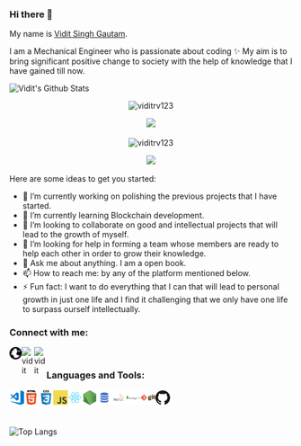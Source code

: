 ### Hi there 👋

My name is [Vidit Singh Gautam](https://viditrv123.github.io/MyPortfolio/). 

I am a Mechanical Engineer who is passionate about coding ✨
My aim is to bring significant positive change to society with the help of knowledge that I have gained till now.

![Vidit's Github Stats](https://github-readme-stats.vercel.app/api?username=viditrv123&show_icons=true)

<p align="center"> <img src="https://komarev.com/ghpvc/?username=viditrv123" alt="viditrv123" /> </p>

<p align="center">
  <img src="https://github-readme-stats.vercel.app/api/top-langs/?username=viditrv123&layout=compact&hide=html&langs_count=8 alt="viditrv123" />
</p>
<p align="center">
  <img align="center" src="https://github-readme-stats.vercel.app/api?username=viditrv123&show_icons=true" alt="viditrv123" />
</p>
<p align="center">
  <img src="https://github-readme-streak-stats.herokuapp.com/?user=viditrv123&layout=compact" />
</p>

Here are some ideas to get you started:

- 🔭 I’m currently working on polishing the previous projects that I have started.
- 🌱 I’m currently learning Blockchain development.
- 👯 I’m looking to collaborate on good and intellectual projects that will lead to the growth of myself.
- 🤔 I’m looking for help in forming a team whose members are ready to help each other in order to grow their knowledge.
- 💬 Ask me about anything. I am a open book.
- 📫 How to reach me: by any of the platform mentioned below.
- ⚡ Fun fact: I want to do everything that I can that will lead to personal growth in just one life and I find it challenging that we only have one life to surpass ourself intellectually.

### Connect with me:

[<img align="left" alt="vidit" width="22px" src="https://raw.githubusercontent.com/iconic/open-iconic/master/svg/globe.svg" />][website]
[<img align="left" alt="vidit" width="22px" src="https://cdn.jsdelivr.net/npm/simple-icons@v3/icons/twitter.svg" />][twitter]
[<img align="left" alt="vidit" width="22px" src="https://cdn.jsdelivr.net/npm/simple-icons@v3/icons/linkedin.svg" />][linkedin]

<br />

### Languages and Tools:

<img align="left" alt="Visual Studio Code" width="26px" src="https://raw.githubusercontent.com/github/explore/80688e429a7d4ef2fca1e82350fe8e3517d3494d/topics/visual-studio-code/visual-studio-code.png" />
<img align="left" alt="HTML5" width="26px" src="https://raw.githubusercontent.com/github/explore/80688e429a7d4ef2fca1e82350fe8e3517d3494d/topics/html/html.png" />
<img align="left" alt="CSS3" width="26px" src="https://raw.githubusercontent.com/github/explore/80688e429a7d4ef2fca1e82350fe8e3517d3494d/topics/css/css.png" />
<img align="left" alt="JavaScript" width="26px" src="https://raw.githubusercontent.com/github/explore/80688e429a7d4ef2fca1e82350fe8e3517d3494d/topics/javascript/javascript.png" />
<img align="left" alt="React" width="26px" src="https://raw.githubusercontent.com/github/explore/80688e429a7d4ef2fca1e82350fe8e3517d3494d/topics/react/react.png" />
<img align="left" alt="Node.js" width="26px" src="https://raw.githubusercontent.com/github/explore/80688e429a7d4ef2fca1e82350fe8e3517d3494d/topics/nodejs/nodejs.png" />
<img align="left" alt="SQL" width="26px" src="https://raw.githubusercontent.com/github/explore/80688e429a7d4ef2fca1e82350fe8e3517d3494d/topics/sql/sql.png" />
<img align="left" alt="MySQL" width="26px" src="https://raw.githubusercontent.com/github/explore/80688e429a7d4ef2fca1e82350fe8e3517d3494d/topics/mysql/mysql.png" />
<img align="left" alt="MongoDB" width="26px" src="https://raw.githubusercontent.com/github/explore/80688e429a7d4ef2fca1e82350fe8e3517d3494d/topics/mongodb/mongodb.png" />
<img align="left" alt="Git" width="26px" src="https://raw.githubusercontent.com/github/explore/80688e429a7d4ef2fca1e82350fe8e3517d3494d/topics/git/git.png" />
<img align="left" alt="GitHub" width="26px" src="https://raw.githubusercontent.com/github/explore/78df643247d429f6cc873026c0622819ad797942/topics/github/github.png" />

[website]:https://viditrv123.github.io/MyPortfolio/
[twitter]:https://twitter.com/ViditSinghGaut1
[linkedin]:https://www.linkedin.com/in/vidit-singh-gautam-642290178/

<br />
<br/>
<br />


![Top Langs](https://github-readme-stats.vercel.app/api/top-langs/?username=viditrv123&theme=tokyonight)
